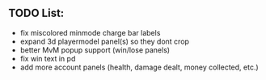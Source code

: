 ## TODO List:
* fix miscolored minmode charge bar labels
* expand 3d playermodel panel(s) so they dont crop
* better MvM popup support (win/lose panels)
* fix win text in pd
* add more account panels (health, damage dealt, money collected, etc.)